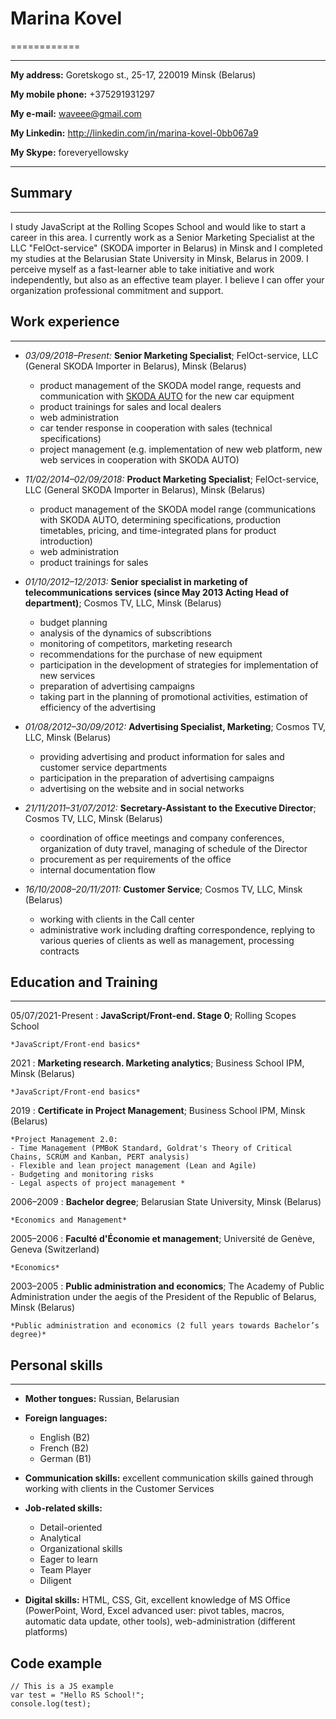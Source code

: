 # Marina Kovel
============


------------------     -------------------------------------------------------
**My address:**                        Goretskogo st., 25-17, 220019 Minsk (Belarus)

**My mobile phone:**                   +375291931297

**My e-mail:**                         waveee@gmail.com 

**My Linkedin:**                       http://linkedin.com/in/marina-kovel-0bb067a9 

**My Skype:**                          foreveryellowsky 

-------------------     ------------------------------------------------------

## Summary
--------
I study JavaScript at the Rolling Scopes School and would like to start a career in this area. I currently work as a Senior Marketing Specialist at the LLC "FelOct-service" (SKODA importer in Belarus) in Minsk and I completed my studies at the Belarusian State University in Minsk, Belarus in 2009. I perceive myself as a fast-learner able to take initiative and work independently, but also as an effective team player. I believe I can offer your organization professional commitment and support.

## Work experience
--------

- *03/09/2018–Present:* 
**Senior Marketing Specialist**; FelOct-service, LLC (General SKODA Importer in Belarus), Minsk (Belarus)

    - product management of the SKODA model range, requests and communication with [SKODA AUTO](https://www.skoda-auto.com/) for the new car equipment
    - product trainings for sales and local dealers
    - web administration
    - car tender response in cooperation with sales (technical specifications) 
    - project management (e.g. implementation of new web platform, new web services in cooperation with SKODA AUTO)


- *11/02/2014–02/09/2018:*
**Product Marketing Specialist**; FelOct-service, LLC (General SKODA Importer in Belarus), Minsk (Belarus)

    - product management of the SKODA model range (communications with SKODA AUTO, determining specifications, production timetables, pricing, and time-integrated plans for product introduction)
    - web administration
    - product trainings for sales
     
    
- *01/10/2012–12/2013:*
**Senior specialist in marketing of telecommunications services (since May 2013 Acting Head of department)**; Cosmos TV, LLC, Minsk (Belarus)

    - budget planning 
    - analysis of the dynamics of subscribtions 
    - monitoring of competitors, marketing research
    - recommendations for the purchase of new equipment
    - participation in the development of strategies for implementation of new services
    - preparation of advertising campaigns
    - taking part in the planning of promotional activities, estimation of efficiency of the advertising
    
- *01/08/2012–30/09/2012:*
**Advertising Specialist, Marketing**; Cosmos TV, LLC, Minsk (Belarus)

    - providing advertising and product information for sales and customer service departments 
    - participation in the preparation of advertising campaigns 
    - advertising on the website and in social networks
    
- *21/11/2011–31/07/2012:*
**Secretary-Assistant to the Executive Director**; Cosmos TV, LLC, Minsk (Belarus)

    - coordination of office meetings and company conferences, organization of duty travel, managing of schedule of the Director 
    - procurement as per requirements of the office 
    - internal documentation flow
    
- *16/10/2008–20/11/2011:*
**Customer Service**; Cosmos TV, LLC, Minsk (Belarus)

    - working with clients in the Call center
    - administrative work including drafting correspondence, replying to various queries of clients as well as management, processing contracts

## Education and Training
----------------------

05/07/2021-Present
:   **JavaScript/Front-end. Stage 0**; Rolling Scopes School

    *JavaScript/Front-end basics*
    
2021
:   **Marketing research. Marketing analytics**; Business School IPM, Minsk (Belarus)

    *JavaScript/Front-end basics*
    
2019
:   **Certificate in Project Management**; Business School IPM, Minsk (Belarus)

    *Project Management 2.0:
    - Time Management (PMBoK Standard, Goldrat's Theory of Critical Chains, SCRUM and Kanban, PERT analysis)
    - Flexible and lean project management (Lean and Agile) 
    - Budgeting and monitoring risks
    - Legal aspects of project management *
    
2006–2009
:   **Bachelor degree**; Belarusian State University, Minsk (Belarus)

    *Economics and Management*
    
2005–2006
:   **Faculté d'Économie et management**; Université de Genève, Geneva (Switzerland)

    *Economics*
    
2003–2005
:   **Public administration and economics**; The Academy of Public Administration under the aegis of the President of the Republic of Belarus, Minsk (Belarus)

    *Public administration and economics (2 full years towards Bachelor’s degree)*
     

## Personal skills
-------------------

* **Mother tongues:** Russian, Belarusian

* **Foreign languages:**
    * English (B2)
    * French (B2)
    * German (B1)
    
* **Communication skills:** excellent communication skills gained through working with clients in the Customer Services
* **Job-related skills:** 
    * Detail-oriented
    * Analytical
    * Organizational skills 
    * Eager to learn
    * Team Player
    * Diligent

*  **Digital skills:** HTML, CSS, Git, excellent knowledge of MS Office (PowerPoint, Word, Excel advanced user: pivot tables, macros, automatic data update, other tools), web-administration (different platforms)

## Code example
```
// This is a JS example
var test = "Hello RS School!";
console.log(test);
```